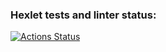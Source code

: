 ### Hexlet tests and linter status:
[![Actions Status](https://github.com/loneliness11/layout-designer-project-59/actions/workflows/hexlet-check.yml/badge.svg)](https://github.com/loneliness11/layout-designer-project-59/actions)